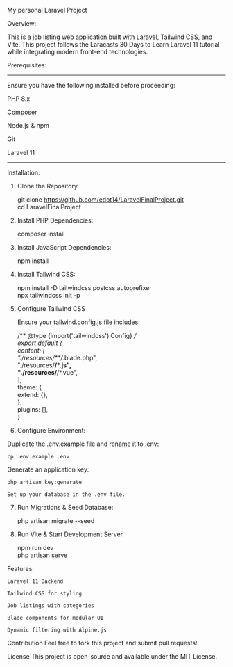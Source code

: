 My personal Laravel Project

Overview:

This is a job listing web application built with Laravel, Tailwind CSS, and Vite. This project follows the Laracasts 30 Days to Learn Laravel 11 tutorial while integrating modern front-end technologies.

Prerequisites:

---

Ensure you have the following installed before proceeding:

PHP 8.x

Composer

Node.js & npm

Git

Laravel 11

---

Installation: 

1. Clone the Repository
   
    git clone https://github.com/edot14/LaravelFinalProject.git  
    cd LaravelFinalProject

2. Install PHP Dependencies:
   
    composer install

3. Install JavaScript Dependencies:

    npm install  

4. Install Tailwind CSS:
   
    npm install -D tailwindcss postcss autoprefixer  
    npx tailwindcss init -p
   
5. Configure Tailwind CSS

    Ensure your tailwind.config.js file includes:
    
    /** @type {import('tailwindcss').Config} */  
    export default {  
      content: [  
        "./resources/**/*.blade.php",  
        "./resources/**/*.js",  
        "./resources/**/*.vue",  
      ],  
      theme: {  
        extend: {},  
      },  
      plugins: [],  
    }
   
6. Configure Environment:

Duplicate the .env.example file and rename it to .env:
    
    cp .env.example .env 


Generate an application key:
  
    php artisan key:generate  
    
    Set up your database in the .env file.

7. Run Migrations & Seed Database:
   
    php artisan migrate --seed
   
8. Run Vite & Start Development Server
   
    npm run dev  
    php artisan serve


Features:

    Laravel 11 Backend
    
    Tailwind CSS for styling
    
    Job listings with categories
    
    Blade components for modular UI
    
    Dynamic filtering with Alpine.js

Contribution
Feel free to fork this project and submit pull requests!

License
This project is open-source and available under the MIT License.
